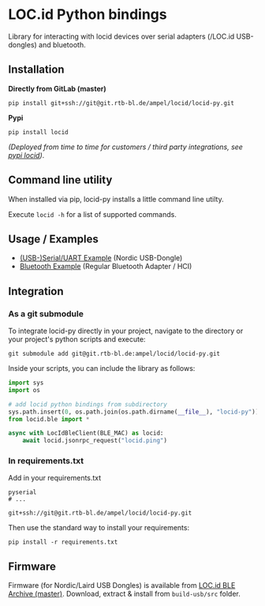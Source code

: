 # LOC.id Python bindings

Library for interacting with locid devices over serial adapters (/LOC.id USB-dongles) and bluetooth.

## Installation

**Directly from GitLab (master)**

```shell
pip install git+ssh://git@git.rtb-bl.de/ampel/locid/locid-py.git
```

**Pypi**

```shell
pip install locid
```

_(Deployed from time to time for customers / third party integrations, see [pypi locid](https://pypi.org/project/locid/#history))_.

## Command line utility

When installed via pip, locid-py installs a little command line utilty. 

Execute `locid -h` for a list of supported commands.

## Usage / Examples

- [(USB-)Serial/UART Example](/example_locid_dongle.py) (Nordic USB-Dongle)
- [Bluetooth Example](/example_bluetooth_hci.py) (Regular Bluetooth Adapter / HCI)

## Integration

### As a git submodule

To integrate locid-py directly in your project, navigate to the directory or your project's python scripts and execute:

```shell
git submodule add git@git.rtb-bl.de:ampel/locid/locid-py.git
```

Inside your scripts, you can include the library as follows:

```python
import sys
import os

# add locid python bindings from subdirectory
sys.path.insert(0, os.path.join(os.path.dirname(__file__), "locid-py"))
from locid.ble import *

async with LocIdBleClient(BLE_MAC) as locid:
    await locid.jsonrpc_request("locid.ping")
```

### In requirements.txt

Add in your requirements.txt

```
pyserial
# ...

git+ssh://git@git.rtb-bl.de/ampel/locid/locid-py.git
```

Then use the standard way to install your requirements:

```shell
pip install -r requirements.txt
```

## Firmware

Firmware (for Nordic/Laird USB Dongles) is available from [LOC.id BLE Archive (master)](https://git.rtb-bl.de/ampel/locid/RTB_LOC.id/-/jobs/artifacts/master/download?job=build). Download, extract & install from `build-usb/src` folder.
